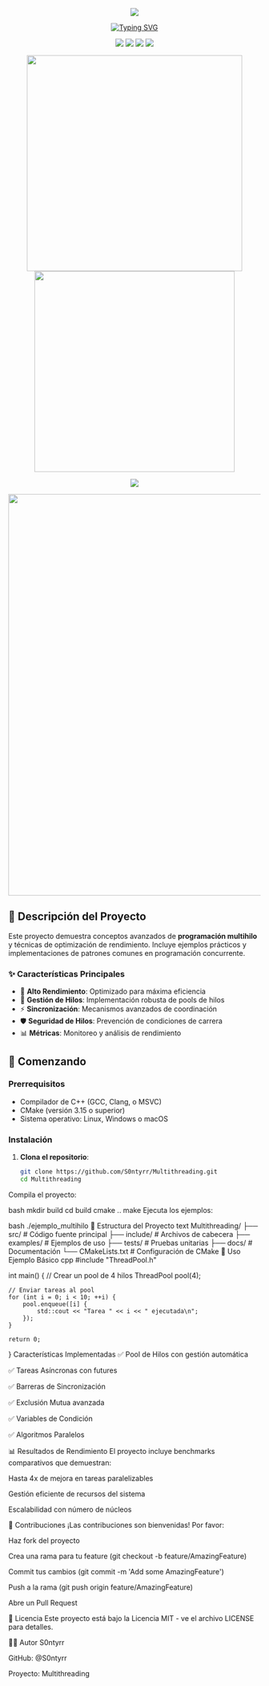 <p align="center">
<img src="https://capsule-render.vercel.app/api?type=waving&color=timeGradient&height=250§ion=header&text=Proyecto%20Multithreading&fontSize=80&fontAlign=50&fontAlignY=30&animation=twinkling" />
</p>

<p align="center">
<a href="https://git.io/typing-svg"><img src="https://readme-typing-svg.demolab.com?font=Orbitron&size=30&pause=1000&color=00F718¢er=true&width=500&lines=Una+Demostración+de+Alto+Rendimiento;Programación+Multihilo+Eficiente" alt="Typing SVG" /></a>
</p>

<p align="center">
<img src="https://img.shields.io/badge/versión-1.0.0-blue" />
<img src="https://img.shields.io/badge/licencia-MIT-green" />
<img src="https://img.shields.io/badge/contribuciones-bienvenidas-brightgreen" />
<img src="https://img.shields.io/badge/estado-activo-success" />
</p>

<p align="center">
<img width="430" src="https://github-readme-stats.vercel.app/api?username=S0ntyrr&theme=github_dark&show_icons=true&hide_title=true&hide_border=true" />
<img width="400" src="https://streak-stats.demolab.com?user=S0ntyrr&theme=github-dark-blue&hide_border=true" />
</p>

<p align="center">
<img align="center" src="https://github-readme-stats.vercel.app/api/top-langs/?username=S0ntyrr&theme=transparent&hide_border=true&layout=compact&langs_count=6&hide=html,css" />
</p>

<p align="center">
<img width="800" src="https://github-readme-activity-graph.vercel.app/graph?username=S0ntyrr&theme=github-compact&hide_border=true&area=true" />
</p>

## 📖 Descripción del Proyecto

Este proyecto demuestra conceptos avanzados de **programación multihilo** y técnicas de optimización de rendimiento. Incluye ejemplos prácticos y implementaciones de patrones comunes en programación concurrente.

### ✨ Características Principales

- 🚀 **Alto Rendimiento**: Optimizado para máxima eficiencia
- 🔄 **Gestión de Hilos**: Implementación robusta de pools de hilos
- ⚡ **Sincronización**: Mecanismos avanzados de coordinación
- 🛡️ **Seguridad de Hilos**: Prevención de condiciones de carrera
- 📊 **Métricas**: Monitoreo y análisis de rendimiento

## 🚀 Comenzando

### Prerrequisitos

- Compilador de C++ (GCC, Clang, o MSVC)
- CMake (versión 3.15 o superior)
- Sistema operativo: Linux, Windows o macOS

### Instalación

1. **Clona el repositorio**:
   ```bash
   git clone https://github.com/S0ntyrr/Multithreading.git
   cd Multithreading
Compila el proyecto:

bash
mkdir build
cd build
cmake ..
make
Ejecuta los ejemplos:

bash
./ejemplo_multihilo
📁 Estructura del Proyecto
text
Multithreading/
├── src/                 # Código fuente principal
├── include/             # Archivos de cabecera
├── examples/           # Ejemplos de uso
├── tests/              # Pruebas unitarias
├── docs/               # Documentación
└── CMakeLists.txt      # Configuración de CMake
🎯 Uso
Ejemplo Básico
cpp
#include "ThreadPool.h"

int main() {
    // Crear un pool de 4 hilos
    ThreadPool pool(4);
    
    // Enviar tareas al pool
    for (int i = 0; i < 10; ++i) {
        pool.enqueue([i] {
            std::cout << "Tarea " << i << " ejecutada\n";
        });
    }
    
    return 0;
}
Características Implementadas
✅ Pool de Hilos con gestión automática

✅ Tareas Asíncronas con futures

✅ Barreras de Sincronización

✅ Exclusión Mutua avanzada

✅ Variables de Condición

✅ Algoritmos Paralelos

📊 Resultados de Rendimiento
El proyecto incluye benchmarks comparativos que demuestran:

Hasta 4x de mejora en tareas paralelizables

Gestión eficiente de recursos del sistema

Escalabilidad con número de núcleos

🤝 Contribuciones
¡Las contribuciones son bienvenidas! Por favor:

Haz fork del proyecto

Crea una rama para tu feature (git checkout -b feature/AmazingFeature)

Commit tus cambios (git commit -m 'Add some AmazingFeature')

Push a la rama (git push origin feature/AmazingFeature)

Abre un Pull Request

📝 Licencia
Este proyecto está bajo la Licencia MIT - ve el archivo LICENSE para detalles.

👨‍💻 Autor
S0ntyrr

GitHub: @S0ntyrr

Proyecto: Multithreading